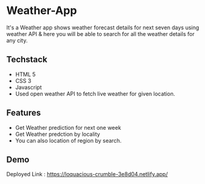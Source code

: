 # Weather-App
It's a Weather app shows weather forecast details for next seven days using weather API & here you will be able to search for all the weather details for any city.

## Techstack 
- HTML 5
- CSS 3
- Javascript
- Used open weather API to fetch live weather for given location.


## Features

- Get Weather prediction for next one week 
- Get Weather predction by locality
- You can also location of region by search.


## Demo

Deployed Link : https://loquacious-crumble-3e8d04.netlify.app/

